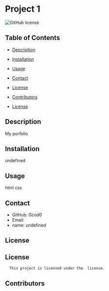 # Project 1
  ![GitHub license](https://img.shields.io/badge/license--blue.svg)
  ## Table of Contents
  * [Description](#description)
  * [Installation](#installation)
  * [Usage](#usage)
  * [Contact](#contact)
  * [License](#license)
  * [Contributors](#contributors)

* [License](#license)

## Description
My porfolio
## Installation
undefined
## Usage
html css
## Contact
* GitHub: Gcod0
* Email: 
* name: undefined
## License
## License
      This project is licensed under the  license.
## Contributors



  

